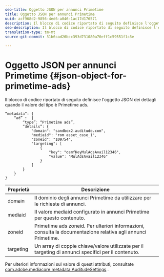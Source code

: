 ```yaml
---
seo-title: Oggetto JSON per annunci Primetime
title: Oggetto JSON per annunci Primetime
uuid: acf968d2-9856-4ed6-a046-1ac17d176571
description: Il blocco di codice riportato di seguito definisce l'oggetto JSON dei dettagli quando il valore del tipo è Primetime ads.
seo-description: Il blocco di codice riportato di seguito definisce l'oggetto JSON dei dettagli quando il valore del tipo è Primetime ads.
translation-type: tm+mt
source-git-commit: 31b6cad26bcc393d731080a70eff1c59551f1c8e

---
```



# Oggetto JSON per annunci Primetime {#json-object-for-primetime-ads}

Il blocco di codice riportato di seguito definisce l&#39;oggetto JSON dei dettagli quando il valore del tipo è Primetime ads.

```
“metadata”: {
    “ad” :  {
        “type”: “Primetime ads”,
        “details”: {
            "domain": "sandbox2.auditude.com",
            "mediaid": "rom_asset_case_1",
            "zoneid": "109754",
            "targeting": [
                {
                    "key": "osmfKeyMulAdsAvail12346",
                    "value": "MulAdsAvail12346"
                }
            ]
        }
    }
}
```

| Proprietà | Descrizione |
|---|---|
| domain | Il dominio degli annunci Primetime da utilizzare per le richieste di annunci. |
| mediaid | Il valore mediaid configurato in annunci Primetime per questo contenuto. |
| zoneid | Primetime ads zoneid. Per ulteriori informazioni, consulta la documentazione relativa agli annunci Primetime. |
| targeting | Un array di coppie chiave/valore utilizzate per il targeting di annunci specifici per il contenuto. |

Per ulteriori informazioni sul valore di questi attributi, consultate [com.adobe.mediacore.metadata.AuditudeSettings](https://help.adobe.com/en_US/primetime/api/psdk/javadoc/com/adobe/mediacore/metadata/AuditudeSettings.html) .